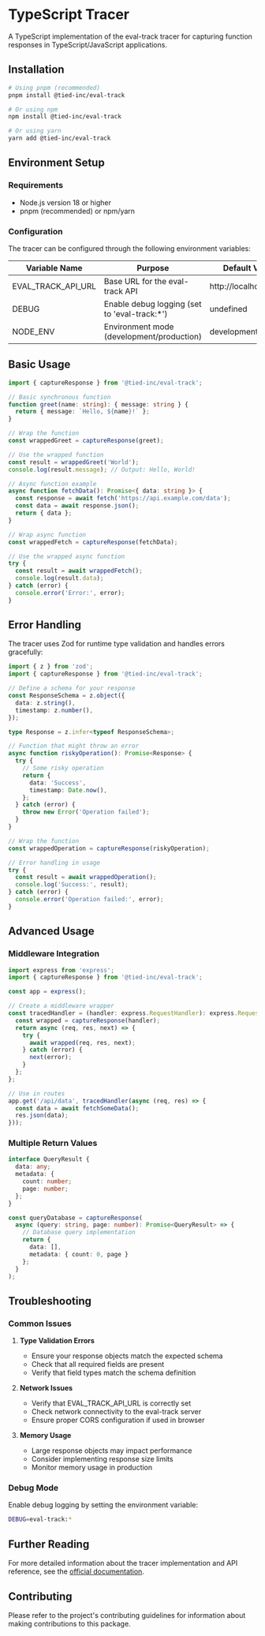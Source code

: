 # TypeScript Tracer

A TypeScript implementation of the eval-track tracer for capturing function responses in TypeScript/JavaScript applications.

## Installation

```bash
# Using pnpm (recommended)
pnpm install @tied-inc/eval-track

# Or using npm
npm install @tied-inc/eval-track

# Or using yarn
yarn add @tied-inc/eval-track
```

## Environment Setup

### Requirements
- Node.js version 18 or higher
- pnpm (recommended) or npm/yarn

### Configuration

The tracer can be configured through the following environment variables:

| Variable Name      | Purpose                                          | Default Value            |
|-------------------|--------------------------------------------------|-------------------------|
| EVAL_TRACK_API_URL| Base URL for the eval-track API                  | http://localhost:8000   |
| DEBUG             | Enable debug logging (set to 'eval-track:*')     | undefined               |
| NODE_ENV          | Environment mode (development/production)         | development             |

## Basic Usage

```typescript
import { captureResponse } from '@tied-inc/eval-track';

// Basic synchronous function
function greet(name: string): { message: string } {
  return { message: `Hello, ${name}!` };
}

// Wrap the function
const wrappedGreet = captureResponse(greet);

// Use the wrapped function
const result = wrappedGreet('World');
console.log(result.message); // Output: Hello, World!

// Async function example
async function fetchData(): Promise<{ data: string }> {
  const response = await fetch('https://api.example.com/data');
  const data = await response.json();
  return { data };
}

// Wrap async function
const wrappedFetch = captureResponse(fetchData);

// Use the wrapped async function
try {
  const result = await wrappedFetch();
  console.log(result.data);
} catch (error) {
  console.error('Error:', error);
}
```

## Error Handling

The tracer uses Zod for runtime type validation and handles errors gracefully:

```typescript
import { z } from 'zod';
import { captureResponse } from '@tied-inc/eval-track';

// Define a schema for your response
const ResponseSchema = z.object({
  data: z.string(),
  timestamp: z.number(),
});

type Response = z.infer<typeof ResponseSchema>;

// Function that might throw an error
async function riskyOperation(): Promise<Response> {
  try {
    // Some risky operation
    return {
      data: 'Success',
      timestamp: Date.now(),
    };
  } catch (error) {
    throw new Error('Operation failed');
  }
}

// Wrap the function
const wrappedOperation = captureResponse(riskyOperation);

// Error handling in usage
try {
  const result = await wrappedOperation();
  console.log('Success:', result);
} catch (error) {
  console.error('Operation failed:', error);
}
```

## Advanced Usage

### Middleware Integration

```typescript
import express from 'express';
import { captureResponse } from '@tied-inc/eval-track';

const app = express();

// Create a middleware wrapper
const tracedHandler = (handler: express.RequestHandler): express.RequestHandler => {
  const wrapped = captureResponse(handler);
  return async (req, res, next) => {
    try {
      await wrapped(req, res, next);
    } catch (error) {
      next(error);
    }
  };
};

// Use in routes
app.get('/api/data', tracedHandler(async (req, res) => {
  const data = await fetchSomeData();
  res.json(data);
}));
```

### Multiple Return Values

```typescript
interface QueryResult {
  data: any;
  metadata: {
    count: number;
    page: number;
  };
}

const queryDatabase = captureResponse(
  async (query: string, page: number): Promise<QueryResult> => {
    // Database query implementation
    return {
      data: [],
      metadata: { count: 0, page }
    };
  }
);
```

## Troubleshooting

### Common Issues

1. **Type Validation Errors**
   - Ensure your response objects match the expected schema
   - Check that all required fields are present
   - Verify that field types match the schema definition

2. **Network Issues**
   - Verify that EVAL_TRACK_API_URL is correctly set
   - Check network connectivity to the eval-track server
   - Ensure proper CORS configuration if used in browser

3. **Memory Usage**
   - Large response objects may impact performance
   - Consider implementing response size limits
   - Monitor memory usage in production

### Debug Mode

Enable debug logging by setting the environment variable:
```bash
DEBUG=eval-track:*
```

## Further Reading

For more detailed information about the tracer implementation and API reference, see the [official documentation](/docs/tracer.md).

## Contributing

Please refer to the project's contributing guidelines for information about making contributions to this package.
